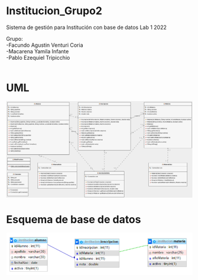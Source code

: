 # Institucion_Grupo2
Sistema de gestión para Institución con base de datos
Lab 1 2022

Grupo: <br>
-Facundo Agustin Venturi Coria<br>
-Macarena Yamila Infante<br>
-Pablo Ezequiel Tripicchio<br>
<br>
# UML

![image](https://github.com/fakuventuri/Institucion_Grupo2/blob/master/Institucion_UML.png?raw=true)

# Esquema de base de datos
![image](https://github.com/fakuventuri/Institucion_Grupo2/blob/master/institucion_Grupo2_BaseDeDatos.png?raw=true)
